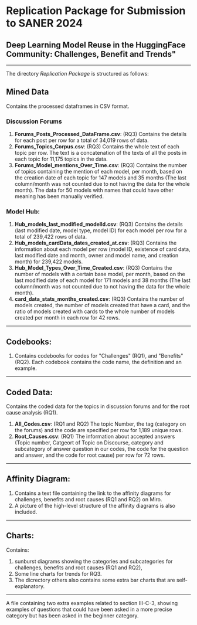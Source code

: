 # Replication Package for Submission to SANER 2024
## Deep Learning Model Reuse in the HuggingFace Community: Challenges, Benefit and Trends" ##
---
The directory *Replication Package* is structured as follows:
## Mined Data
Contains the processed dataframes in CSV format.
### Discussion Forums
1. **Forums_Posts_Processed_DataFrame.csv**: (RQ3) Contains the details for each post per row for a total of 34,019 rows of data.
2. **Forums_Topics_Corpus.csv**:			 (RQ3) Contains the whole text of each topic per row. The text is a concatenation of the texts of all the posts in each topic for 11,175 topics in the data.
3. **Forums_Model_mentions_Over_Time.csv**:  (RQ3) Contains the number of topics containing the mention of each model, per month, based on the creation date of each topic for 147 models and 35 months (The last column/month was not counted due to not having the data for the whole month). The data for 50 models with names that could have other meaning has been manually verified.

### Model Hub:
1. **Hub_models_last_modified_modelId.csv**: (RQ3) Contains the details (last modified date, model type, model ID) for each model per row for a total of 239,422 rows of data.
2. **Hub_models_cardData_dates_created_at.csv**:		 (RQ3) Contains the information about each model per row (model ID, existence of card data, last modified date and month, owner and model name, and creation month) for 239,422 models.
3. **Hub_Model_Types_Over_Time_Created.csv**:  (RQ3) Contains the number of models with a certain base model, per month, based on the last modified date of each model for 171 models and 38 months (The last column/month was not counted due to not having the data for the whole month).
4. **card_data_stats_months_created.csv**: (RQ3) Contains the number of models created, the number of models created that have a card, and the ratio of models created with cards to the whole number of models created per month in each row for 42 rows.
---
## Codebooks:
1. Contains codebooks for codes for "Challenges" (RQ1), and "Benefits" (RQ2). Each codebook contains the code name, the definition and an example.
---
## Coded Data:
Contains the coded data for the topics in discussion forums  and for the root cause analysis (RQ1). 
1. **All_Codes.csv**: (RQ1 and RQ2) The topic Number, the tag (category on the forums) and the code are specified per row for 1,189 unique rows.
2. **Root_Causes.csv**: (RQ1) The information about accepted answers (Topic number, Catgeort of Topic on Discourse, category and subcategory of answer question in our codes, the code for the question and answer, and the code for root cause) per row for 72 rows.
---
## Affinity Diagram:

1. Contains a text file containing the link to the affinity diagrams for challenges, benefits and root causes (RQ1 and RQ2) on Miro. 
2. A picture of the high-level structure of the affinity diagrams is also included.
---
## Charts:
Contains: 
1. sunburst diagrams showing the categories and subcategories for challenges, benefits and root causes (RQ1 and RQ2), 
2. Some line charts for trends for RQ3. 
3. The dicrectory others also contains some extra bar charts that are self-explanatory.
---
A file containing two extra examples related to section III-C-3, showing examples of questions that could have been asked in a more precise category but has been asked in the beginner category.
